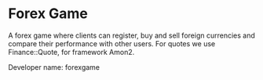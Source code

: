 Forex Game
==========

A forex game where clients can register, buy and sell foreign currencies and compare their performance with other users. For quotes we use Finance::Quote, for framework Amon2.

Developer name: forexgame
